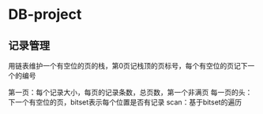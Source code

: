 # DB-project

## 记录管理
用链表维护一个有空位的页的栈，第0页记栈顶的页标号，每个有空位的页记下一个的编号

第一页：每个记录大小，每页的记录条数，总页数，第一个非满页
每一页的头：下一个有空位的页，bitset表示每个位置是否有记录
scan：基于bitset的遍历